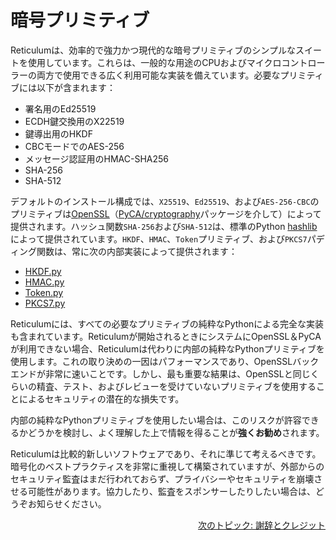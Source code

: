 # 暗号プリミティブ
Reticulumは、効率的で強力かつ現代的な暗号プリミティブのシンプルなスイートを使用しています。これらは、一般的な用途のCPUおよびマイクロコントローラーの両方で使用できる広く利用可能な実装を備えています。必要なプリミティブには以下が含まれます：

- 署名用のEd25519
- ECDH鍵交換用のX22519
- 鍵導出用のHKDF
- CBCモードでのAES-256
- メッセージ認証用のHMAC-SHA256
- SHA-256
- SHA-512

デフォルトのインストール構成では、`X25519`、`Ed25519`、および`AES-256-CBC`のプリミティブは[OpenSSL](https://www.openssl.org/)（[PyCA/cryptography](https://github.com/pyca/cryptography)パッケージを介して）によって提供されます。ハッシュ関数`SHA-256`および`SHA-512`は、標準のPython [hashlib](https://docs.python.org/3/library/hashlib.html)によって提供されています。`HKDF`、`HMAC`、`Token`プリミティブ、および`PKCS7`パディング関数は、常に次の内部実装によって提供されます：

- [HKDF.py](https://github.com/markqvist/Reticulum/blob/master/RNS/Cryptography/HKDF.py)
- [HMAC.py](https://github.com/markqvist/Reticulum/blob/master/RNS/Cryptography/HMAC.py)
- [Token.py](https://github.com/markqvist/Reticulum/blob/master/RNS/Cryptography/Token.py)
- [PKCS7.py](https://github.com/markqvist/Reticulum/blob/master/RNS/Cryptography/PKCS7.py)

Reticulumには、すべての必要なプリミティブの純粋なPythonによる完全な実装も含まれています。Reticulumが開始されるときにシステムにOpenSSL＆PyCAが利用できない場合、Reticulumは代わりに内部の純粋なPythonプリミティブを使用します。これの取り決めの一因はパフォーマンスであり、OpenSSLバックエンドが非常に速いことです。しかし、最も重要な結果は、OpenSSLと同じくらいの精査、テスト、およびレビューを受けていないプリミティブを使用することによるセキュリティの潜在的な損失です。

内部の純粋なPythonプリミティブを使用したい場合は、このリスクが許容できるかどうかを検討し、よく理解した上で情報を得ることが**強くお勧め**されます。

Reticulumは比較的新しいソフトウェアであり、それに準じて考えるべきです。暗号化のベストプラクティスを非常に重視して構築されていますが、外部からのセキュリティ監査はまだ行われておらず、プライバシーやセキュリティを崩壊させる可能性があります。協力したり、監査をスポンサーしたりしたい場合は、どうぞお知らせください。

<p align="right"><a href="credits_jp.html">次のトピック: 謝辞とクレジット</a></p>

